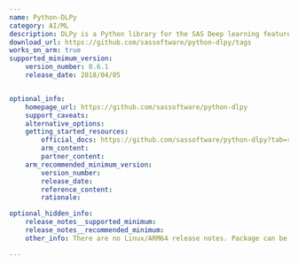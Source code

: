 ```yaml
---
name: Python-DLPy
category: AI/ML
description: DLPy is a Python library for the SAS Deep learning features available in SAS Viya. DLPy provides an efficient way to apply deep learning methods to image, audio data, and text.
download_url: https://github.com/sassoftware/python-dlpy/tags
works_on_arm: true
supported_minimum_version:
    version_number: 0.6.1
    release_date: 2018/04/05


optional_info:
    homepage_url: https://github.com/sassoftware/python-dlpy
    support_caveats:
    alternative_options:
    getting_started_resources:
        official_docs: https://github.com/sassoftware/python-dlpy?tab=readme-ov-file#prerequisites
        arm_content:
        partner_content:
    arm_recommended_minimum_version:
        version_number:
        release_date:
        reference_content:
        rationale:

optional_hidden_info:
    release_notes__supported_minimum:
    release_notes__recommended_minimum:
    other_info: There are no Linux/ARM64 release notes. Package can be installed via pip from the initial available version 0.6.1. Package releases platform-independent versioned tars on PyPi.

---
```

